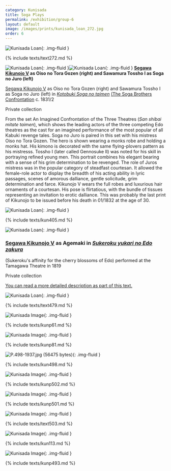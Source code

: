 ```yaml
---
category: Kunisada
title: Soga Plays
permalink: /exhibition/group-6
layout: default
image: /images/prints/kunisada_loan_272.jpg
order: 6
---
```


![Kunisada Loan ]({{site.baseurl}}/images/prints/kunisada_loan_272.jpg){: .img-fluid }

{% include texts/text272.md %}

![Kunisada Loan ]({{site.baseurl}}/images/prints/kunisada_loan_310.jpg){: .img-fluid }![Kunisada Loan ]({{site.baseurl}}/images/prints/kunisada_loan_271.jpg){: .img-fluid }
**[Segawa Kikunojo V](/exhibition/group-7) as Oiso no Tora Gozen (right) and Sawamura Tossho I as Soga no Juro (left)**

[Segawa Kikunojo V](/exhibition/group-7) as Oiso no Tora Gozen (right) and Sawamura Tossho I as Soga no Juro (left) in _[Kotobuki Soga no taimen](/exhibition/group-6)_ [(The Soga Brothers Confrontation](/exhibition/group-6) c. 1831/2

Private collection

From the set An Imagined Confrontation of the Three Theatres (_San shibai mitate taimen_), which shows the leading actors of the three competing Edo theatres as the cast for an imagined performance of the most popular of all Kabuki revenge tales. Soga no Juro is paired in this set with his mistress Oiso no Tora Gozen. The hero is shown wearing a monks robe and holding a monks hat. His kimono is decorated with the same flying-plovers pattern as his mistresss. Tossho I (later called Gennosuke II) was noted for his skill in portraying refined young men. This portrait combines his elegant bearing with a sense of his grim determination to be revenged. The role of Juros mistress was in the popular category of steadfast courtesan. It allowed the female-role actor to display the breadth of his acting ability in lyric passages, scenes of amorous dalliance, gentle solicitude, grim determination and farce. Kikunojo V wears the full robes and luxurious hair ornaments of a courtesan. His pose is flirtatious, with the bundle of tissues representing an invitation to erotic dalliance. This was probably the last print of Kikunojo to be issued before his death in 01/1832 at the age of 30.

![Kunisada Loan ]({{site.baseurl}}/images/prints/kunisada_loan_405.jpg){: .img-fluid }

{% include  texts/kun405.md %}  

![Kunisada Loan ]({{site.baseurl}}/images/prints/kunisada_loan_406.jpg){: .img-fluid }

### [Segawa Kikunojo V](..//exhibition/group-7) as Agemaki in _[Sukeroku yukari no Edo zakura](/exhibition/group-5)_

(Sukeroku's affinity for the cherry blossoms of Edo) performed at the Tamagawa Theatre in 1819

Private collection

[You can read a more detailed description as part of this text.](/context/textF)

![Kunisada Loan ]({{site.baseurl}}/images/prints/kunisada_loan_479.jpg){: .img-fluid }

{% include  texts/text479.md %}

![Kunisada Image]({{site.baseurl}}/images/prints/p.61-1999.jpg){: .img-fluid }

{% include texts/kunp61.md %}

![Kunisada Image]({{site.baseurl}}/images/prints/p.81-1999.jpg){: .img-fluid }

{% include  texts/kunp81.md %}

![P.498-1937.jpg (56475 bytes)]({{site.baseurl}}/images/prints/p.498-1937.jpg){: .img-fluid }

{% include  texts/kun498.md %}

![Kunisada Image]({{site.baseurl}}/images/prints/p.502-1937.jpg){: .img-fluid }

{% include  texts/kunp502.md %}

![Kunisada Image]({{site.baseurl}}/images/prints/p.501-1937.jpg){: .img-fluid }

{% include  texts/kunp501.md %}

![Kunisada Image]({{site.baseurl}}/images/prints/p.503-1937.jpg){: .img-fluid }

{% include  texts/text503.md %}

![Kunisada Image]({{site.baseurl}}/images/prints/p.113-1994.jpg){: .img-fluid }

{% include  texts/kun113.md %}

![Kunisada Image]({{site.baseurl}}/images/prints/p.493-1937.jpg){: .img-fluid }

{% include  texts/kunp493.md %}
